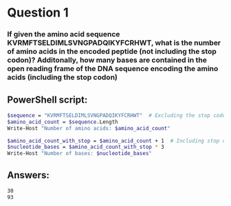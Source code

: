# Question 1
### If given the amino acid sequence KVRMFTSELDIMLSVNGPADQIKYFCRHWT, what is the number of amino acids in the encoded peptide (not including the stop codon)? Additonally, how many bases are contained in the open reading frame of the DNA sequence encoding the amino acids (including the stop codon)
## PowerShell script:
```bash
$sequence = "KVRMFTSELDIMLSVNGPADQIKYFCRHWT"  # Excluding the stop codon (*)
$amino_acid_count = $sequence.Length
Write-Host "Number of amino acids: $amino_acid_count"
```
```bash
$amino_acid_count_with_stop = $amino_acid_count + 1  # Including stop codon (*)
$nucleotide_bases = $amino_acid_count_with_stop * 3
Write-Host "Number of bases: $nucleotide_bases"
```
## Answers: 
```bash
30
93
```
